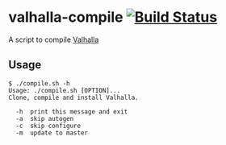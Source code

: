 # valhalla-compile [![Build Status](https://travis-ci.org/TeXitoi/valhalla-compile.svg?branch=master)](https://travis-ci.org/TeXitoi/valhalla-compile)


A script to compile [Valhalla](https://github.com/valhalla)

## Usage

```
$ ./compile.sh -h
Usage: ./compile.sh [OPTION]...
Clone, compile and install Valhalla.

  -h  print this message and exit
  -a  skip autogen
  -c  skip configure
  -m  update to master
```
